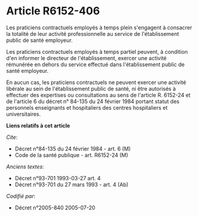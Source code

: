 # Article R6152-406

Les praticiens contractuels employés à temps plein s'engagent à consacrer la totalité de leur activité professionnelle au
service de l'établissement public de santé employeur.

Les praticiens contractuels employés à temps partiel peuvent, à condition d'en informer le directeur de l'établissement,
exercer une activité rémunérée en dehors du service effectué dans l'établissement public de santé employeur.

En aucun cas, les praticiens contractuels ne peuvent exercer une activité libérale au sein de l'établissement public de
santé, ni être autorisés à effectuer des expertises ou consultations au sens de l'article R. 6152-24 et de l'article 6 du
décret n° 84-135 du 24 février 1984 portant statut des personnels enseignants et hospitaliers des centres hospitaliers et
universitaires.

**Liens relatifs à cet article**

_Cite_:

  - Décret n°84-135 du 24 février 1984 - art. 6 (M)
  - Code de la santé publique - art. R6152-24 (M)

_Anciens textes_:

  - Décret n°93-701 1993-03-27 art. 4
  - Décret n°93-701 du 27 mars 1993 - art. 4 (Ab)

_Codifié par_:

  - Décret n°2005-840 2005-07-20
